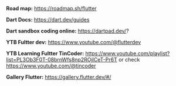 **Road map:** https://roadmap.sh/flutter

**Dart Docs:** https://dart.dev/guides

**Dart sandbox coding online:** https://dartpad.dev/?

**YTB Fultter dev:** https://www.youtube.com/@flutterdev

**YTB Learning Fultter TinCoder:** https://www.youtube.com/playlist?list=PL3Ob3F0T-08brnWfs8np2ROjICeT-Pr6T or check https://www.youtube.com/@tincoder

**Gallery Flutter:** https://gallery.flutter.dev/#/
